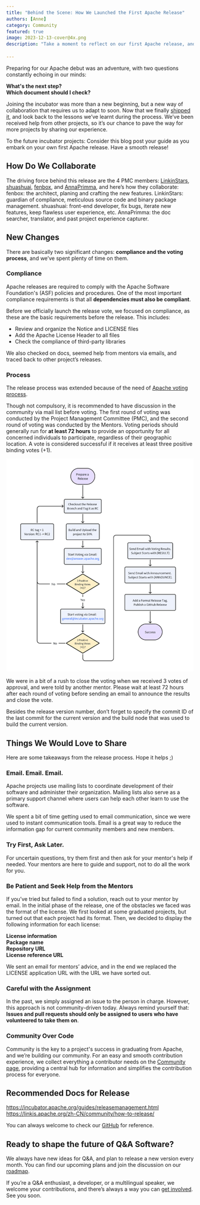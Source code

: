 ```yaml
---
title: "Behind the Scene: How We Launched the First Apache Release"
authors: [Anne]
category: Community
featured: true
image: 2023-12-13-cover@4x.png
description: "Take a moment to reflect on our first Apache release, and share experience with new projects for a smooth release."

---
```


Preparing for our Apache debut was an adventure, with two questions constantly echoing in our minds: 

**What's the next step?         
Which document should I check?**

Joining the incubator was more than a new beginning, but a new way of collaboration that requires us to adapt to soon. Now that we finally [shipped it](https://answer.apache.org/blog/2023/12/07/a-new-chapter-begins-answer-first-apache-release-launches), and look back to the lessons we’ve learnt during the process. We’ve been received help from other projects, so it’s our chance to pave the way for more projects by sharing our experience. 

To the future incubator projects: Consider this blog post your guide as you embark on your own first Apache release. Have a smooth release!

## How Do We Collaborate
The driving force behind this release are the 4 PMC members: [LinkinStars](https://github.com/LinkinStars), [shuashuai](https://github.com/shuashuai), [fenbox](https://github.com/fenbox), and [AnnaPrimma](https://github.com/PrimmaAnna), and here’s how they collaborate:
fenbox: the architect, planing and crafting the new features.
LinkinStars: guardian of compliance, meticulous source code and binary package management.
shuashuai: front-end developer, fix bugs, iterate new features, keep flawless user experience, etc.
AnnaPrimma: the doc searcher, translator, and past project experience capturer.

## New Changes
There are basically two significant changes: **compliance and the voting process**, and we’ve spent plenty of time on them. 

### Compliance
Apache releases are required to comply with the Apache Software Foundation's (ASF) policies and procedures. One of the most important compliance requirements is that all **dependencies must also be compliant**.

Before we officially launch the release vote, we focused on compliance, as these are the basic requirements before the release. This includes:

* Review and organize the Notice and LICENSE files
* Add the Apache License Header to all files
* Check the compliance of third-party libraries

We also checked on docs, seemed help from mentors via emails, and traced back to other project’s releases. 

### Process 
The release process was extended because of the need of [Apache voting process](https://www.apache.org/foundation/voting.html).

Though not compulsory, it is recommended to have discussion in the community via mail list before voting. The first round of voting was conducted by the Project Management Committee (PMC), and the second round of voting was conducted by the Mentors. Voting periods should generally run for **at least 72 hours** to provide an opportunity for all concerned individuals to participate, regardless of their geographic location. A vote is considered successful if it receives at least three positive binding votes (+1).

![Release Process](Release%20Process.png)

We were in a bit of a rush to close the voting when we received 3 votes of approval, and were told by another mentor. Please wait at least 72 hours after each round of voting before sending an email to announce the results and close the vote.

Besides the release version number, don’t forget to specify the commit ID of the last commit for the current version and the build node that was used to build the current version. 

## Things We Would Love to Share 
Here are some takeaways from the release process. Hope it helps ;)

### Email. Email. Email. 
Apache projects use mailing lists to coordinate development of their software and administer their organization. Mailing lists also serve as a primary support channel where users can help each other learn to use the software.

We spent a bit of time getting used to email communication, since we were used to instant communication tools. Email is a great way to reduce the information gap for current community members and new members. 

### Try First, Ask Later.
For uncertain questions, try them first and then ask for your mentor's help if needed. Your mentors are here to guide and support, not to do all the work for you.

### Be Patient and Seek Help from the Mentors
If you’ve tried but failed to find a solution, reach out to your mentor by email. 
In the initial phase of the release, one of the obstacles we faced was the format of the license. We first looked at some graduated projects, but turned out that each project had its format. Then, we decided to display the following information for each license: 

**License information**         
**Package name**         
**Repository URL**        
**License reference URL**        

We sent an email for mentors’ advice, and in the end we replaced the LICENSE application URL with the URL we have sorted out.

### Careful with the Assignment
In the past, we simply assigned an issue to the person in charge. However, this approach is not community-driven today. Always remind yourself that: **Issues and pull requests should only be assigned to users who have volunteered to take them on**. 


### Community Over Code
Community is the key to a project's success in graduating from Apache, and we’re building our community. For an easy and smooth contribution experience, we collect everything a contributor needs on the [Community page](https://answer.apache.org/community/contributing), providing a central hub for information and simplifies the contribution process for everyone.

## Recommended Docs for Release
https://incubator.apache.org/guides/releasemanagement.html        
https://linkis.apache.org/zh-CN/community/how-to-release/

You can always welcome to check our [GitHub](https://github.com/apache/incubator-answer) for reference.

## Ready to shape the future of Q&A Software? 
We always have new ideas for Q&A, and plan to release a new version every month. You can find our upcoming plans and join the discussion on our [roadmap](https://github.com/apache/incubator-answer/projects?query=is%3Aopen). 

If you’re a Q&A enthusiast, a developer, or a multilingual speaker, we welcome your contributions, and there’s always a way you can [get involved](https://answer.apache.org/community/contributing). See you soon.


